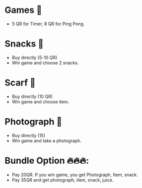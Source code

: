 # Games 🎯
* 5 QR for Timer, 8 QR for Ping Pong.
# Snacks 🍕
- Buy directly (5-10 QR)
- Win game and choose 2 snacks.
# Scarf 🧣
* Buy directly (10 QR)
* Win game and choose item.
# Photograph 📸
* Buy directly (15)
* Win game and take a photograph.
# Bundle Option 🔥🔥🔥:
* Pay 20QR. If you win game, you get Photograph, Item, snack.
* Pay 35QR and get photograph, item, snack, juice.